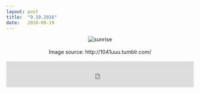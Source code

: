 ```yaml
---
layout: post
title:  "9.19.2016"
date:   2016-09-19
---
```


<center><img src="{{site.baseurl}}/images/9-19-2016-picture.gif" alt="sunrise"></center>

<br>
<center>Image source: http://1041uuu.tumblr.com/</center>
<br>

 <iframe width="100%" height="70" scrolling="no" frameborder="no" src="https://w.soundcloud.com/player/?url=https%3A//api.soundcloud.com/tracks/240554598&amp;auto_play=false&amp;hide_related=true&amp;show_comments=false&amp;show_user=true&amp;show_reposts=false&amp;visual=false"></iframe>
